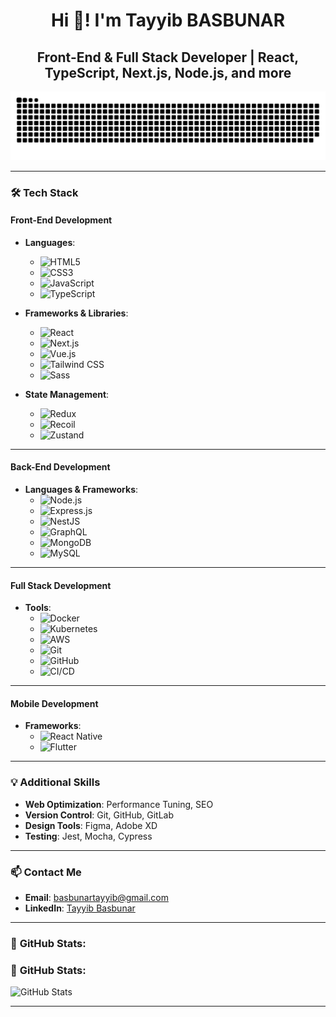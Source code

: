 <h1 align="center">Hi 👋! I'm Tayyib BASBUNAR</h1>

<h2 align="center">Front-End & Full Stack Developer | React, TypeScript, Next.js, Node.js, and more</h2>

<div align="center">
  <img src="https://raw.githubusercontent.com/HIBA-BEG/HIBA-BEG/output/snake.svg" alt="Snake animation" />
</div>

---

### 🛠️ **Tech Stack**

#### **Front-End Development**
- **Languages**: 
  - ![HTML5](https://img.shields.io/badge/-HTML5-E34F26?style=flat-square&logo=html5&logoColor=white)
  - ![CSS3](https://img.shields.io/badge/-CSS3-1572B6?style=flat-square&logo=css3&logoColor=white)
  - ![JavaScript](https://img.shields.io/badge/-JavaScript-F7DF1E?style=flat-square&logo=javascript&logoColor=black)
  - ![TypeScript](https://img.shields.io/badge/-TypeScript-3178C6?style=flat-square&logo=typescript&logoColor=white)

- **Frameworks & Libraries**:
  - ![React](https://img.shields.io/badge/-React-61DAFB?style=flat-square&logo=react&logoColor=black)
  - ![Next.js](https://img.shields.io/badge/-Next.js-000000?style=flat-square&logo=next.js&logoColor=white)
  - ![Vue.js](https://img.shields.io/badge/-Vue.js-4FC08D?style=flat-square&logo=vue.js&logoColor=white)
  - ![Tailwind CSS](https://img.shields.io/badge/-Tailwind%20CSS-38B2AC?style=flat-square&logo=tailwindcss&logoColor=white)
  - ![Sass](https://img.shields.io/badge/-Sass-CC6699?style=flat-square&logo=sass&logoColor=white)

- **State Management**:
  - ![Redux](https://img.shields.io/badge/-Redux-764ABC?style=flat-square&logo=redux&logoColor=white)
  - ![Recoil](https://img.shields.io/badge/-Recoil-007A6C?style=flat-square&logo=recoil&logoColor=white)
  - ![Zustand](https://img.shields.io/badge/-Zustand-000000?style=flat-square&logo=zustand&logoColor=white)

---

#### **Back-End Development**
- **Languages & Frameworks**:
  - ![Node.js](https://img.shields.io/badge/-Node.js-339933?style=flat-square&logo=node.js&logoColor=white)
  - ![Express.js](https://img.shields.io/badge/-Express.js-000000?style=flat-square&logo=express&logoColor=white)
  - ![NestJS](https://img.shields.io/badge/-NestJS-E0234E?style=flat-square&logo=nestjs&logoColor=white)
  - ![GraphQL](https://img.shields.io/badge/-GraphQL-E10098?style=flat-square&logo=graphql&logoColor=white)
  - ![MongoDB](https://img.shields.io/badge/-MongoDB-47A248?style=flat-square&logo=mongodb&logoColor=white)
  - ![MySQL](https://img.shields.io/badge/-MySQL-00758F?style=flat-square&logo=mysql&logoColor=white)

---

#### **Full Stack Development**
- **Tools**:
  - ![Docker](https://img.shields.io/badge/-Docker-2496ED?style=flat-square&logo=docker&logoColor=white)
  - ![Kubernetes](https://img.shields.io/badge/-Kubernetes-326CE5?style=flat-square&logo=kubernetes&logoColor=white)
  - ![AWS](https://img.shields.io/badge/-AWS-232F3E?style=flat-square&logo=amazon-aws&logoColor=white)
  - ![Git](https://img.shields.io/badge/-Git-F05032?style=flat-square&logo=git&logoColor=white)
  - ![GitHub](https://img.shields.io/badge/-GitHub-181717?style=flat-square&logo=github&logoColor=white)
  - ![CI/CD](https://img.shields.io/badge/-CI%2FCD-000000?style=flat-square&logo=circleci&logoColor=white)

---

#### **Mobile Development**
- **Frameworks**:
  - ![React Native](https://img.shields.io/badge/-React%20Native-61DAFB?style=flat-square&logo=react&logoColor=black)
  - ![Flutter](https://img.shields.io/badge/-Flutter-02569B?style=flat-square&logo=flutter&logoColor=white)

---

### 💡 **Additional Skills**
- **Web Optimization**: Performance Tuning, SEO
- **Version Control**: Git, GitHub, GitLab
- **Design Tools**: Figma, Adobe XD
- **Testing**: Jest, Mocha, Cypress

---

### 📫 **Contact Me**
- **Email**: [basbunartayyib@gmail.com](mailto:basbunartayyib@gmail.com)
- **LinkedIn**: [Tayyib Basbunar](https://www.linkedin.com/in/tayyib-basbunar-/)

---

### 🎯 **GitHub Stats**:
### 🎯 **GitHub Stats**:
![GitHub Stats](https://github-readme-stats.vercel.app/api?username=tbasdev57&show_icons=true&hide_title=true&hide_border=true&count_private=true&theme=radical)


---
